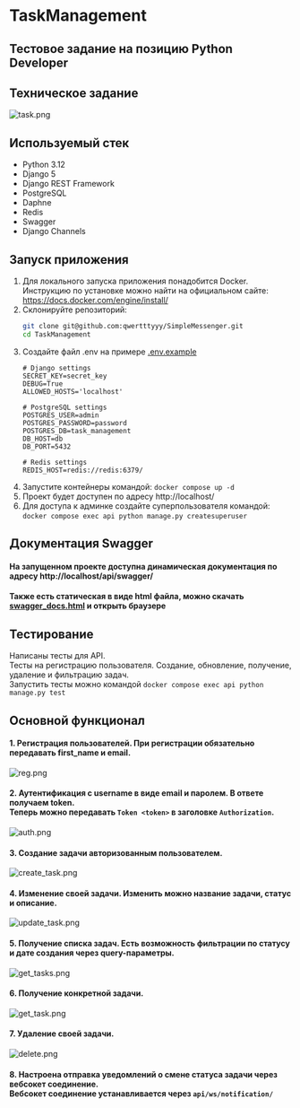 # TaskManagement
## Тестовое задание на позицию Python Developer 

## Техническое задание
![task.png](images/task.png)


## Используемый стек
- Python 3.12
- Django 5
- Django REST Framework
- PostgreSQL
- Daphne
- Redis
- Swagger
- Django Channels

## Запуск приложения
1. Для локального запуска приложения понадобится Docker.<br> Инструкцию по установке можно найти на официальном сайте:
https://docs.docker.com/engine/install/
2. Склонируйте репозиторий:
    ```bash
    git clone git@github.com:qwertttyyy/SimpleMessenger.git
    cd TaskManagement
    ```
3. Создайте файл .env на примере [.env.example](.env.example)
   ```dotenv
   # Django settings
   SECRET_KEY=secret_key
   DEBUG=True
   ALLOWED_HOSTS='localhost'
   
   # PostgreSQL settings
   POSTGRES_USER=admin
   POSTGRES_PASSWORD=password
   POSTGRES_DB=task_management
   DB_HOST=db
   DB_PORT=5432
   
   # Redis settings
   REDIS_HOST=redis://redis:6379/
   ```
4. Запустите контейнеры командой: `docker compose up -d`
5. Проект будет доступен по адресу http://localhost/
6. Для доступа к админке создайте суперпользователя командой: `docker compose exec api python manage.py createsuperuser`


## Документация Swagger
 #### На запущенном проекте доступна динамическая документация по адресу http://localhost/api/swagger/
 #### Также есть статическая в виде html файла, можно скачать [swagger_docs.html](docs/swagger_docs.html) и открыть браузере

## Тестирование
 Написаны тесты для API. <br>
 Тесты на регистрацию пользователя. Создание, обновление, получение, удаление и фильтрацию задач. <br>
 Запустить тесты можно командой `docker compose exec api python manage.py test`



## Основной функционал
#### 1. Регистрация пользователей. При регистрации обязательно передавать first_name и email.
![reg.png](images/reg.png)

#### 2. Аутентификация с username в виде email и паролем. В ответе получаем token. <br> Теперь можно передавать `Token <token>` в заголовке `Authorization`. 
![auth.png](images/auth.png)

#### 3. Создание задачи авторизованным пользователем.
![create_task.png](images/create_task.png)

#### 4. Изменение своей задачи. Изменить можно название задачи, статус и описание.
![update_task.png](images/update_task.png)

#### 5. Получение списка задач. Есть возможность фильтрации по статусу и дате создания через query-параметры.
![get_tasks.png](images/get_tasks.png)

#### 6. Получение конкретной задачи.
![get_task.png](images/get_task.png)

#### 7. Удаление своей задачи.
![delete.png](images/delete.png)

#### 8. Настроена отправка уведомлений о смене статуса задачи через вебсокет соединение. <br> Вебсокет соединение устанавливается через `api/ws/notification/`
